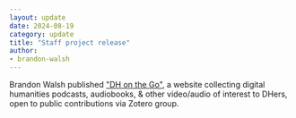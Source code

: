```yaml
---
layout: update
date: 2024-08-19
category: update
title: "Staff project release"
author:
- brandon-walsh
---
```


Brandon Walsh published ["DH on the Go"](https://walshbr.com/dh-on-the-go), a website collecting digital humanities podcasts, audiobooks, & other video/audio of interest to DHers, open to public contributions via Zotero group.